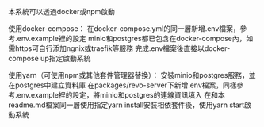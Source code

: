 本系統可以透過docker或npm啟動

使用docker-compose：
在docker-compose.yml的同一層新增.env檔案，參考.env.example裡的設定
minio和postgres都已包含在docker-compose內，如需https可自行添加ngnix或traefik等服務
完成.env檔案後直接以docker-compose up指定啟動系統

使用yarn（可使用npm或其他套件管理器替換）：
安裝minio和postgres服務，並在postgres中建立資料庫
在packages/revo-server下新增.env檔案，同樣參考.env.example裡的設定，將minio和postgres的連線資訊填入
在和本readme.md檔案同一層使用指定yarn install安裝相依套件後，使用yarn start啟動系統
